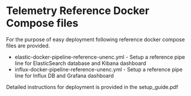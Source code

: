 
# Telemetry Reference Docker Compose files 

For the purpose of easy deployment following reference docker compose files are provided. 

* elastic-docker-pipeline-reference-unenc.yml - Setup a reference pipe line for ElasticSearch database and Kibana dashboard 
* influx-docker-pipeline-reference-unenc.yml - Setup a reference pipe line for Influx DB and Grafana dashboard

Detailed instructions for deployment is provided in the setup_guide.pdf 
